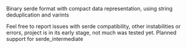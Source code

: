 Binary serde format with compact data representation, using string deduplication and varints

Feel free to report issues with serde compatibility, other instabilities or errors, project is in its early stage, not much was tested yet.
Planned support for serde_intermediate